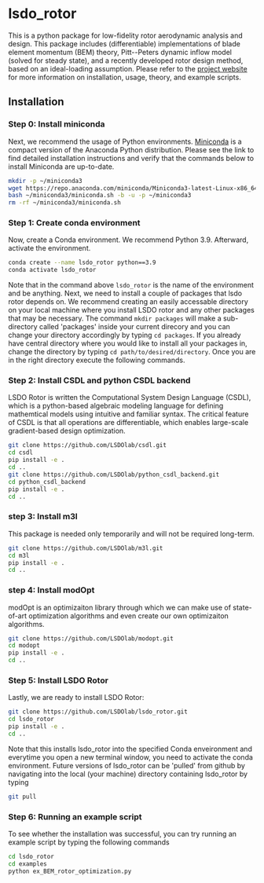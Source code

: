 # lsdo_rotor

This is a python package for low-fidelity rotor aerodynamic analysis and design. This package includes (differentiable) implementations of blade element momentum (BEM) theory, Pitt--Peters dynamic inflow model (solved for steady state), and a recently developed rotor design method, based on an ideal-loading assumption. Please refer to the [project website](https://lsdo-rotor.readthedocs.io/en/latest/index.html) for more information on installation, usage, theory, and example scripts. 

## Installation



### Step 0: Install miniconda
Next, we recommend the usage of Python environments. [Miniconda](https://docs.conda.io/projects/miniconda/en/latest/) is a compact version of the Anaconda Python distribution. Please see the link to find detailed installation instructions and verify that the commands below to install Miniconda are up-to-date. 

```sh
mkdir -p ~/miniconda3
wget https://repo.anaconda.com/miniconda/Miniconda3-latest-Linux-x86_64.sh -O ~/miniconda3/miniconda.sh
bash ~/miniconda3/miniconda.sh -b -u -p ~/miniconda3
rm -rf ~/miniconda3/miniconda.sh
```

### Step 1: Create conda environment
Now, create a Conda environment. We recommend Python 3.9. Afterward, activate the environment.

```sh
conda create --name lsdo_rotor python==3.9
conda activate lsdo_rotor
```

Note that in the command above `lsdo_rotor` is the name of the environment and be anything. Next, we need to install a couple of packages that lsdo rotor depends on. We recommend creating an easily 
accessable directory on your local machine where you install LSDO rotor and any other packages that may be necessary. The command  `mkdir packages` will make a sub-directory called 'packages'
inside your current direcory and you can change your directory accordingly by typing `cd packages`. If you already have central directory where you would like to install all your packages in, 
change the directory by typing `cd path/to/desired/directory`. Once you are in the right directory execute the following commands.

### Step 2: Install CSDL and python CSDL backend
LSDO Rotor is written the Computational System Design Language (CSDL), which is a python-based algebraic modeling language for defining mathemtical models using intuitive and familiar syntax. The critical feature of CSDL is that 
all operations are differentiable, which enables large-scale gradient-based design optimization. 

```sh
git clone https://github.com/LSDOlab/csdl.git
cd csdl
pip install -e .
cd ..
git clone https://github.com/LSDOlab/python_csdl_backend.git
cd python_csdl_backend
pip install -e .
cd ..
```

### step 3: Install m3l
This package is needed only temporarily and will not be required long-term.
```sh
git clone https://github.com/LSDOlab/m3l.git
cd m3l
pip install -e .
cd ..
```

### step 4: Install modOpt
modOpt is an optimizaiton library through which we can make use of state-of-art optimization algorithms and even create our own optimizaiton algorithms.
```sh
git clone https://github.com/LSDOlab/modopt.git
cd modopt
pip install -e .
cd ..
```

### Step 5: Install LSDO Rotor
Lastly, we are ready to install LSDO Rotor:

```sh
git clone https://github.com/LSDOlab/lsdo_rotor.git
cd lsdo_rotor
pip install -e .
cd ..
```

Note that this installs lsdo_rotor into the specified Conda enveironment and everytime you open a new terminal window, you need to activate the conda environment. Future versions of lsdo_rotor can be 'pulled' from github by navigating into the local (your machine) directory containing lsdo_rotor by typing

```sh
git pull
```

### Step 6: Running an example script
To see whether the installation was successful, you can try running an example script by typing the following commands

```sh
cd lsdo_rotor
cd examples
python ex_BEM_rotor_optimization.py
```
